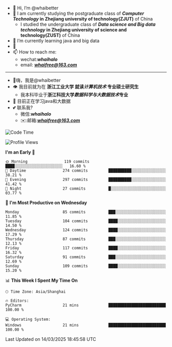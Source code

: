 - 👋 Hi, I’m @whaibetter
- 👀 I am currently studying the postgraduate class of ***Computer Technology* in Zhejiang university of technology(ZJUT)** of China
  -  I studied the undergraduate class of ***Data science and Big data technology* in Zhejiang university of science and technology(ZUST)** of China
- 🌱 I’m currently learning java and big data
- 💞️ 
- 📫 How to reach me: 
  - wechat:***whaihalo***
  - email: ***whaifree@163.com***
 ------------------------
- 👋嗨，我是@whaibetter
- 👁 我目前就为在 **浙江工业大学 就读*计算机技术* 专业硕士研究生**
  - 我本科毕业于**浙江科技大学*数据科学与大数据技术*专业**
- 🌴 目前正在学习java和大数据
- 💕 联系我?
  - 微信:***whaihalo***
  - ✉️:邮箱:***whaifree@163.com***

<!--START_SECTION:waka-->
![Code Time](http://img.shields.io/badge/Code%20Time-667%20hrs%2045%20mins-blue)

![Profile Views](http://img.shields.io/badge/Profile%20Views-0-blue)

**I'm an Early 🐤** 

```text
🌞 Morning                119 commits         ████░░░░░░░░░░░░░░░░░░░░░   16.60 % 
🌆 Daytime                274 commits         ██████████░░░░░░░░░░░░░░░   38.21 % 
🌃 Evening                297 commits         ██████████░░░░░░░░░░░░░░░   41.42 % 
🌙 Night                  27 commits          █░░░░░░░░░░░░░░░░░░░░░░░░   03.77 % 
```
📅 **I'm Most Productive on Wednesday** 

```text
Monday                   85 commits          ███░░░░░░░░░░░░░░░░░░░░░░   11.85 % 
Tuesday                  104 commits         ████░░░░░░░░░░░░░░░░░░░░░   14.50 % 
Wednesday                124 commits         ████░░░░░░░░░░░░░░░░░░░░░   17.29 % 
Thursday                 87 commits          ███░░░░░░░░░░░░░░░░░░░░░░   12.13 % 
Friday                   117 commits         ████░░░░░░░░░░░░░░░░░░░░░   16.32 % 
Saturday                 91 commits          ███░░░░░░░░░░░░░░░░░░░░░░   12.69 % 
Sunday                   109 commits         ████░░░░░░░░░░░░░░░░░░░░░   15.20 % 
```


📊 **This Week I Spent My Time On** 

```text
🕑︎ Time Zone: Asia/Shanghai

🔥 Editors: 
PyCharm                  21 mins             █████████████████████████   100.00 % 

💻 Operating System: 
Windows                  21 mins             █████████████████████████   100.00 % 
```


 Last Updated on 14/03/2025 18:45:58 UTC
<!--END_SECTION:waka-->
